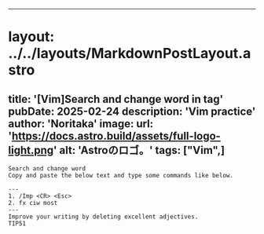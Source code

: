 
---
# layout: ../../layouts/MarkdownPostLayout.astro
title: '[Vim]Search and change word in tag'
pubDate: 2025-02-24
description: 'Vim practice'
author: 'Noritaka'
image:
    url: 'https://docs.astro.build/assets/full-logo-light.png'
    alt: 'Astroのロゴ。'
tags: ["Vim",]
---


```
Search and change word
Copy and paste the below text and type some commands like below.

---
1. /Imp <CR> <Esc>
2. fx ciw most
---
Improve your writing by deleting excellent adjectives.
TIP51
```
